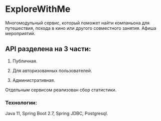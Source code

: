 # ExploreWithMe

Многомодульный сервис, который поможет найти компаньона для путешествия, похода в кино или другого совместного занятия.
Афиша мероприятий.

## API разделена на 3 части:

1. Публичная.

2. Для авторизованных пользователей.

3. Административная.

Отдельным сервисом реализован сбор статистики.

### Технологии:
Java 11, Spring Boot 2.7, Spring JDBC, Postgresql.

